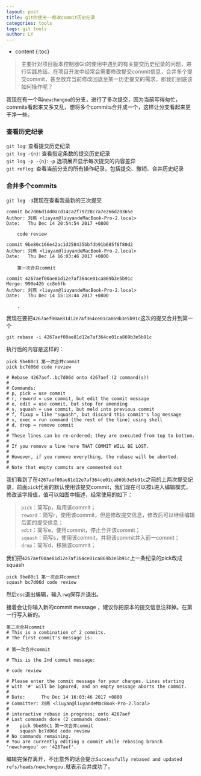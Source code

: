 ```yaml
---
layout: post
title: git的使用——修改commit历史纪录
categories: tools
tags: git tools
author: LY
---
```


* content
{:toc}  


> 主要针对项目版本控制器Git的使用中遇到的有关提交历史纪录的问题，进行实践总结。在项目开发中经常会需要修改提交commit信息，合并多个提交commit，甚至放弃当前修改回退至某一历史提交的需求，那我们到底该如何操作呢？













我现在有一个叫`newchongou`的分支，进行了多次提交，因为当前写得匆忙，commits看起来又多又乱，想将多个commits合并成一个，这样让分支看起来更干净一些。

### 查看历史纪录  

`git log`: 查看提交历史纪录  
`git log -{n}`: 查看指定条数的提交历史纪录  
`git log -p -{n}`: `-p` 选项展开显示每次提交的内容差异  
`git reflog`: 查看当前分支的所有操作纪录，包括提交、撤销、合并历史纪录  

### 合并多个commits  

`git log -3`我现在查看我最新的三次提交  

```shell
commit bc7d06d1dd0acd14ca2f79728c7a7e266d20365e
Author: 刘燕 <liuyan@liuyandeMacBook-Pro-2.local>
Date:   Thu Dec 14 20:54:54 2017 +0800

    code review

commit 9be80c166e42ac1d258435bbfdb91b685f6f80d2
Author: 刘燕 <liuyan@liuyandeMacBook-Pro-2.local>
Date:   Thu Dec 14 16:03:46 2017 +0800

    第一次合并commit

commit 4267aef00ae81d12e7af364ce01ca869b3e5b91c
Merge: 990e426 cc8e6fb
Author: 刘燕 <liuyan@liuyandeMacBook-Pro-2.local>
Date:   Thu Dec 14 15:18:44 2017 +0800

    .
```

我现在要把`4267aef00ae81d12e7af364ce01ca869b3e5b91c`这次的提交合并到第一个    

```shell
git rebase -i 4267aef00ae81d12e7af364ce01ca869b3e5b91c
```

执行后的内容是这样的：  

```shell
pick 9be80c1 第一次合并commit
pick bc7d06d code review

# Rebase 4267aef..bc7d06d onto 4267aef (2 command(s))
#
# Commands:
# p, pick = use commit
# r, reword = use commit, but edit the commit message
# e, edit = use commit, but stop for amending
# s, squash = use commit, but meld into previous commit
# f, fixup = like "squash", but discard this commit's log message
# x, exec = run command (the rest of the line) using shell
# d, drop = remove commit
#
# These lines can be re-ordered; they are executed from top to bottom.
#
# If you remove a line here THAT COMMIT WILL BE LOST.
#
# However, if you remove everything, the rebase will be aborted.
#
# Note that empty commits are commented out
```  

我们看到了在`4267aef00ae81d12e7af364ce01ca869b3e5b91c`之前的上两次提交纪录，前面`pick`代表的默认使用该提交commit，我们现在可以按`i`进入编辑模式，修改该字段值，值可以如图中描述，经常使用的如下：

> `pick`：简写p，启用该commit；  
  `reword`：简写r，使用该commit，但是修改提交信息，修改后可以继续编辑后面的提交信息；  
  `edit`：简写e，使用commit，停止合并该commit；  
  `squash`：简写s，使用该commit，并将该commit并入前一commit；  
  `drop`：简写d，移除该commit；  

我们把`4267aef00ae81d12e7af364ce01ca869b3e5b91c`上一条纪录的pick改成squash

```shell
pick 9be80c1 第一次合并commit
squash bc7d06d code review
```

然后`esc`退出编辑，输入`:wq`保存并退出。  

接着会让你输入新的commit message ，建议你把原本的提交信息注释掉。在第一行写入新的。 

```shell
第二次合并commit
# This is a combination of 2 commits.
# The first commit's message is:

# 第一次合并commit

# This is the 2nd commit message:

# code review

# Please enter the commit message for your changes. Lines starting
# with '#' will be ignored, and an empty message aborts the commit.
#
# Date:      Thu Dec 14 16:03:46 2017 +0800
# Committer: 刘燕 <liuyan@liuyandeMacBook-Pro-2.local>
#
# interactive rebase in progress; onto 4267aef
# Last commands done (2 commands done):
#    pick 9be80c1 第一次合并commit
#    squash bc7d06d code review
# No commands remaining.
# You are currently editing a commit while rebasing branch 'newchongou' on '4267aef'.
```  

编辑完保存离开，不出意外的话会提示`Successfully rebased and updated refs/heads/newchongou.`就表示合并成功了。










